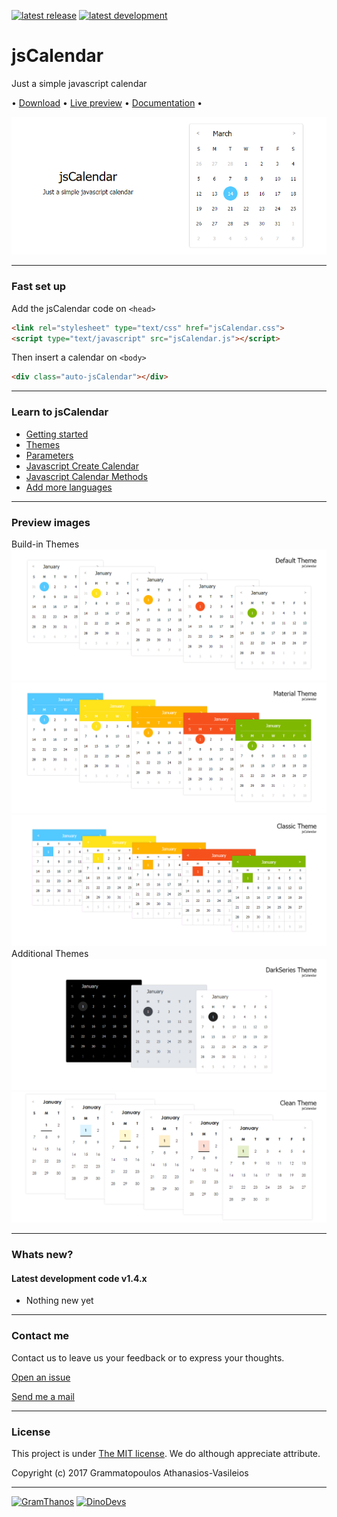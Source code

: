 [![latest release](https://img.shields.io/badge/latest%20release-v1.4.1-green.svg?style=flat-square)](https://github.com/GramThanos/jsCalendar/releases/latest)
[![latest development](https://img.shields.io/badge/latest%20development-v1.4.x-yellow.svg?style=flat-square)](https://github.com/GramThanos/jsCalendar#whats-new)

# jsCalendar
Just a simple javascript calendar

 • [Download](https://github.com/GramThanos/jsCalendar/releases/download/v1.4/jsCalendar_v1.4.zip) • [Live preview](https://gramthanos.github.io/jsCalendar/) • [Documentation](https://gramthanos.github.io/jsCalendar/docs.html) • 

![preview image](preview/preview_default.png)


___


### Fast set up

Add the jsCalendar code on `<head>`

```html
<link rel="stylesheet" type="text/css" href="jsCalendar.css">
<script type="text/javascript" src="jsCalendar.js"></script>
```

Then insert a calendar on `<body>`

```html
<div class="auto-jsCalendar"></div>
```


___


### Learn to jsCalendar
- [Getting started](https://gramthanos.github.io/jsCalendar/docs.html#getting-started)
- [Themes](https://gramthanos.github.io/jsCalendar/docs.html#calendar-themes)
- [Parameters](https://gramthanos.github.io/jsCalendar/docs.html#calendar-themes)
- [Javascript Create Calendar](https://gramthanos.github.io/jsCalendar/docs.html#javascript-api-create)
- [Javascript Calendar Methods](https://gramthanos.github.io/jsCalendar/docs.html#javascript-api-create)
- [Add more languages](https://gramthanos.github.io/jsCalendar/docs.html#more-languages)

___


### Preview images
Build-in Themes
![Default Theme](preview/preview_theme_default.png)
![Material Theme](preview/preview_theme_material.png)
![Classic Theme](preview/preview_theme_classic.png)
Additional Themes
![DarkSeries Theme](preview/preview_theme_darkseries.png)
![Clean Theme](preview/preview_theme_clean.png)


___


### Whats new?

#### Latest development code v1.4.x

 - Nothing new yet


___


### Contact me

Contact us to leave us your feedback or to express your thoughts.

[Open an issue](https://github.com/GramThanos/jsCalendar/issues)

[Send me a mail](mailto:agrammatopoulos@isc.tuc.gr)


___


### License

This project is under [The MIT license](https://opensource.org/licenses/MIT).
We do although appreciate attribute.

Copyright (c) 2017 Grammatopoulos Athanasios-Vasileios

___

[![GramThanos](https://avatars2.githubusercontent.com/u/14858959?s=42&v=4)](https://github.com/GramThanos)
[![DinoDevs](https://avatars1.githubusercontent.com/u/17518066?s=42&v=4)](https://github.com/DinoDevs)